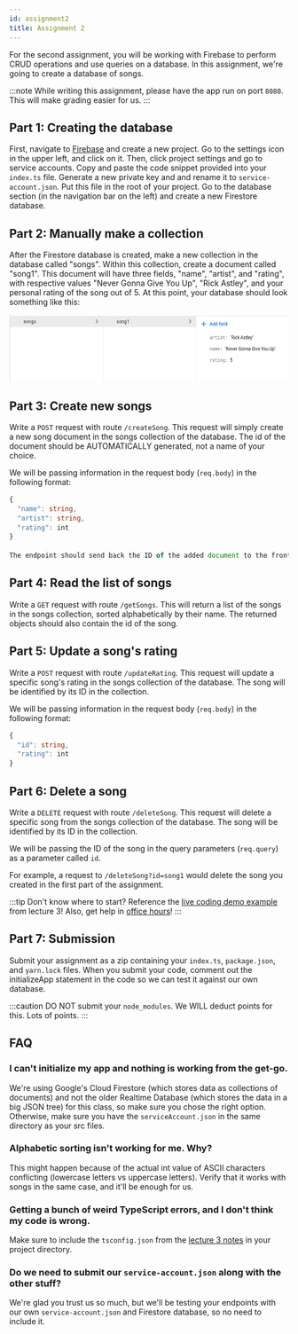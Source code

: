 ```yaml
---
id: assignment2
title: Assignment 2
---
```


For the second assignment, you will be working with Firebase to perform CRUD
operations and use queries on a database. In this assignment, we're going to
create a database of songs.

:::note
While writing this assignment, please have the app run on port `8080`.
This will make grading easier for us.
:::

## Part 1: Creating the database

First, navigate to [Firebase](https://firebase.google.com/) and create a
new project. Go to the settings icon in the upper left, and click on it. Then,
click project settings and go to service accounts. Copy and paste the code
snippet provided into your `index.ts` file. Generate a new private key
and and rename it to `service-account.json`. Put this file in the root of your
project. Go to the database section (in the navigation bar on the left) and
create a new Firestore database.

## Part 2: Manually make a collection

After the Firestore database is created, make a new collection in the database
called "songs". Within this collection, create a document called "song1".
This document will have three fields, "name", "artist", and "rating", with
respective values "Never Gonna Give You Up", "Rick Astley", and your
personal rating of the song out of 5. At this point, your database should look
something like this:

<img src="/img/a2_db.png" height="120px" width="600px" />

## Part 3: Create new songs

Write a `POST` request with route `/createSong`. This request will simply create
a new song document in the songs collection of the database. The id of the
document should be AUTOMATICALLY generated, not a name of your choice.

We will be passing information in the request body (`req.body`) in the following format:

```typescript
{
  "name": string,
  "artist": string,
  "rating": int
}

The endpoint should send back the ID of the added document to the frontend.
```

## Part 4: Read the list of songs

Write a `GET` request with route `/getSongs`. This will return a list of the
songs in the songs collection, sorted alphabetically by their name. The returned
objects should also contain the id of the song.

## Part 5: Update a song's rating

Write a `POST` request with route `/updateRating`. This request will update a
specific song's rating in the songs collection of the database. The song will
be identified by its ID in the collection.

We will be passing information in the request body (`req.body`) in the
following format:

```typescript
{
  "id": string,
  "rating": int
}
```

## Part 6: Delete a song

Write a `DELETE` request with route `/deleteSong`. This request will delete
a specific song from the songs collection of the database. The song will be
identified by its ID in the collection.

We will be passing the ID of the song in the query parameters (`req.query`)
as a parameter called `id`.

For example, a request to `/deleteSong?id=song1` would delete the song
you created in the first part of the assignment.

:::tip
Don't know where to start? Reference the [live coding demo example](/docs/2021sp/lecture3#SampleCode) from lecture 3! Also, get help in [office hours](introduction#when-are-office-hours)!
:::

## Part 7: Submission

Submit your assignment as a zip containing your `index.ts`, `package.json`, and
`yarn.lock` files. When you submit your code, comment out the initializeApp statement
in the code so we can test it against our own database.

:::caution
DO NOT submit your `node_modules`. We WILL deduct points for this.
Lots of points.
:::

## FAQ

### I can't initialize my app and nothing is working from the get-go.

We're using Google's Cloud Firestore (which stores data as collections of documents)
and not the older Realtime Database (which stores the data in a big JSON tree) for
this class, so make sure you chose the right option. Otherwise, make sure you
have the `serviceAccount.json` in the same directory as your src files.

### Alphabetic sorting isn't working for me. Why?

This might happen because of the actual int value of ASCII characters conflicting
(lowercase letters vs uppercase letters). Verify that it works with songs in the
same case, and it'll be enough for us.

### Getting a bunch of weird TypeScript errors, and I don't think my code is wrong.

Make sure to include the `tsconfig.json` from the [lecture 3 notes](/docs/2021sp/lecture3)
in your project directory.

### Do we need to submit our `service-account.json` along with the other stuff?

We're glad you trust us so much, but we'll be testing your endpoints with our
own `service-account.json` and Firestore database, so no need to include it.
